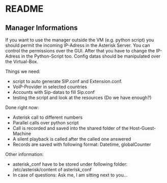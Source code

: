 # README

## Manager Informations
If you want to use the manager outside the VM (e.g. python script) you should permit the incoming IP-Adress in the Asterisk Server. You can control the permissions over the GUI. After that you have to change the IP-Adress in the Python-Script too. 
Config datas should be manipulated over the Virtual-Box. 

Things we need:
* script to auto generate SIP.conf and Extension.conf.
* VoiP-Provider in selected countries
* Accounts with Sip-datas to fill Sip.conf
* testing the script and look at the resources (Do we have enough?)

Done right now:
* Asterisk call to different numbers
* Parallel calls over python script
* Call is recorded and saved into the shared folder of the Host-Guest-Machine
* A silent playback is called after the called one answered
* Records are saved with following format: Datetime, globalCounter

Other information:
* asterisk_conf have to be stored under following folder: /etc/asterisk/content of asterisk_conf
* In case of questions: Ask me, I am sitting next to you...
